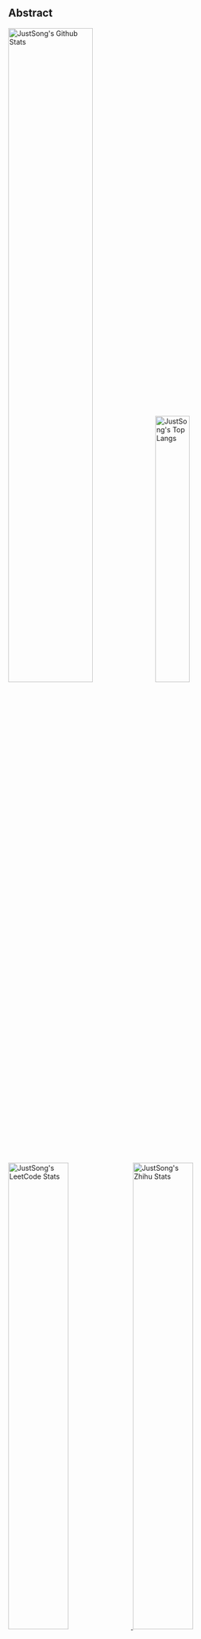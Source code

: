 ## Abstract
<p>
  <img src="https://github-readme-stats.vercel.app/api?username=songquanpeng&show_icons=true&hide_border=true" alt="JustSong's Github Stats" width="58%" />
  <img src="https://github-readme-stats.vercel.app/api/top-langs/?username=songquanpeng&layout=compact&hide_border=true&langs_count=10" alt="JustSong's Top Langs" width="37%" /> 
</p>

<a href="https://github.com/songquanpeng/stats-cards">
<p>
  <img src="https://stats.justsong.cn/api/leetcode/?username=quanpeng&theme=light" alt="JustSong's LeetCode Stats" width="49%" />
  <img src="https://stats.justsong.cn/api/zhihu/?username=songwonderful&theme=light" alt="JustSong's Zhihu Stats" width="49%" /> 
</p>
</a>

![skills](https://skillicons.dev/icons?i=c,cpp,go,py,html,css,js,nodejs,java,md,pytorch,tensorflow,flask,fastapi,express,qt,react,cmake,docker,git,linux,nginx,mysql,redis,sqlite,githubactions,heroku,vercel,visualstudio,vscode)


## Top Projects
|Project|Description|Stars|
|:--|:--|:--|
|[message-pusher](https://github.com/songquanpeng/message-pusher)|搭建专属于你的消息推送服务，支持多种消息推送方式，支持 Markdown，基于 Golang 仅单可执行文件，开箱即用|`1072⭐`|
|[go-file](https://github.com/songquanpeng/go-file)|基于 Go 的文件分享工具，仅单可执行文件，开箱即用，内置图床和视频播放页面. File sharing tool based on Go.|`540⭐`|
|[one-api](https://github.com/songquanpeng/one-api)|All in one 的 OpenAI 接口，整合各种 API 访问方式，支持 Azure OpenAI API，可用于二次分发 key，也可作为 OpenAI API 代理使用，仅单可执行文件，已打包好 Docker 镜像，一键部署，开箱即用|`476⭐`|
|[pytorch-template](https://github.com/songquanpeng/pytorch-template)|To be the world's best PyTorch project template.|`187⭐`|
|[stats-cards](https://github.com/songquanpeng/stats-cards)|在 README 中展示你在知乎，GitHub，B 站，LeetCode，掘金，CSDN，牛客等网站的数据，也可用于服务状态监控. Show your LeetCode & GitHub stats in GitHub Profile.|`163⭐`|
|[pronunciation-corrector](https://github.com/songquanpeng/pronunciation-corrector)|拯救你的英语发音，告别因发音错误带来的尴尬！|`121⭐`|
|[blog](https://github.com/songquanpeng/blog)|基于 Node.js 的个人博客系统. Node.js based blog system.|`46⭐`|
|[go-public](https://github.com/songquanpeng/go-public)|基于 Go 的端口转发工具，开箱即用. Yet another port forward tool, but easy to use.|`30⭐`|
|[battle-city](https://github.com/songquanpeng/battle-city)|基于 TypeScript 的《坦克大战》的非标准实现. Yet another Battle City implementation with TypeScript.|`23⭐`|
|[wechat-server](https://github.com/songquanpeng/wechat-server)|微信公众号的后端，为其他系统提供微信登录验证功能|`22⭐`|

## Recent Updates
|Project|Description|Last Update|
|:--|:--|:--|
|[one-api](https://github.com/songquanpeng/one-api)|All in one 的 OpenAI 接口，整合各种 API 访问方式，支持 Azure OpenAI API，可用于二次分发 key，也可作为 OpenAI API 代理使用，仅单可执行文件，已打包好 Docker 镜像，一键部署，开箱即用|![2023-05-27 20:23:03](https://img.shields.io/badge/2023--05--27-20%3A23%3A03-brightgreen?style=flat-square)|
|[message-pusher](https://github.com/songquanpeng/message-pusher)|搭建专属于你的消息推送服务，支持多种消息推送方式，支持 Markdown，基于 Golang 仅单可执行文件，开箱即用|![2023-05-23 16:59:09](https://img.shields.io/badge/2023--05--23-16%3A59%3A09-brightgreen?style=flat-square)|
|[go-file](https://github.com/songquanpeng/go-file)|基于 Go 的文件分享工具，仅单可执行文件，开箱即用，内置图床和视频播放页面. File sharing tool based on Go.|![2023-05-23 16:54:26](https://img.shields.io/badge/2023--05--23-16%3A54%3A26-brightgreen?style=flat-square)|
|[songquanpeng](https://github.com/songquanpeng/songquanpeng)|Automatically update your GitHub profile with GitHub Actions.|![2023-05-21 20:26:20](https://img.shields.io/badge/2023--05--21-20%3A26%3A20-brightgreen?style=flat-square)|
|[gin-template](https://github.com/songquanpeng/gin-template)|用于 Gin & React 项目的模板. Template for Gin & React projects.|![2023-05-21 11:24:22](https://img.shields.io/badge/2023--05--21-11%3A24%3A22-brightgreen?style=flat-square)|
|[personal-assistant](https://github.com/songquanpeng/personal-assistant)|让生活简单一点的个人助理应用. A personal assistant app that makes your life easier.|![2023-05-20 23:34:48](https://img.shields.io/badge/2023--05--20-23%3A34%3A48-brightgreen?style=flat-square)|
|[gofile-launcher](https://github.com/songquanpeng/gofile-launcher)|为 Go File 制作的启动器. Launcher for Go File.|![2023-05-20 15:45:53](https://img.shields.io/badge/2023--05--20-15%3A45%3A53-brightgreen?style=flat-square)|
|[picgo-plugin-gofile](https://github.com/songquanpeng/picgo-plugin-gofile)|PicGo plugin for Go File|![2023-05-17 15:15:43](https://img.shields.io/badge/2023--05--17-15%3A15%3A43-brightgreen?style=flat-square)|
|[stats-cards](https://github.com/songquanpeng/stats-cards)|在 README 中展示你在知乎，GitHub，B 站，LeetCode，掘金，CSDN，牛客等网站的数据，也可用于服务状态监控. Show your LeetCode & GitHub stats in GitHub Profile.|![2023-05-12 10:42:28](https://img.shields.io/badge/2023--05--12-10%3A42%3A28-brightgreen?style=flat-square)|
|[related-repos](https://github.com/songquanpeng/related-repos)|Find related repository by stars.|![2023-05-09 18:36:51](https://img.shields.io/badge/2023--05--09-18%3A36%3A51-brightgreen?style=flat-square)|



*Last updated on: 2023-05-28 20:26:35*
